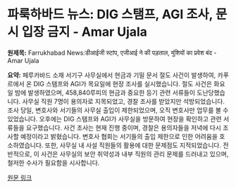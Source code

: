# 파룩하바드 뉴스: DIG 스탬프, AGI 조사, 문시 입장 금지 - Amar Ujala

**원제목:** Farrukhabad News:डीआईजी स्टांप, एजीआई ने की पड़ताल, मुंशियों का प्रवेश बंद - Amar Ujala

**요약:** 페루카바드 소재 서기구 사무실에서 현금과 기밀 문서 절도 사건이 발생하여, 카푸르에서 온 DIG 스탬프와 AGI가 목요일에 현장 조사를 실시했습니다.  절도 사건은 화요일 밤에 발생하였으며, 458,840루피의 현금과 중요한 등기 관련 서류들이 도난당했습니다.  사무실 직원 7명이 용의자로 지목되었고, 경찰 조사를 받았지만 석방되었습니다.  조사 당일, 변호사와 서기들의 사무실 출입이 제한되었으며, 오직 변호사만 업무를 볼 수 있었습니다.  오후에는 DIG 스탬프와 AGI가 사무실을 방문하여 현장을 확인하고 관련 서류들을 요구했습니다.  사건 조사는 현재 진행 중이며, 경찰은 용의자들을 저녁에 다시 조사할 예정이라고 밝혔습니다.  변호사 협회는 서기들의 출입 제한으로 인한 어려움을 호소하였습니다.  또한, 사무실 내 사설 직원들의 활용에 대한 문제점도 지적되었습니다.  전반적으로, 이 사건은 사무실의 보안 취약성과 내부 직원의 관리 문제를 드러내고 있으며, 철저한 수사가 필요함을 시사합니다.

[원문 링크](https://www.amarujala.com/uttar-pradesh/farrukhabad/dig-stamp-agi-investigated-entry-of-clerks-stopped-farrukhabad-news-c-22-1-sknp1018-106902-2025-07-24)
